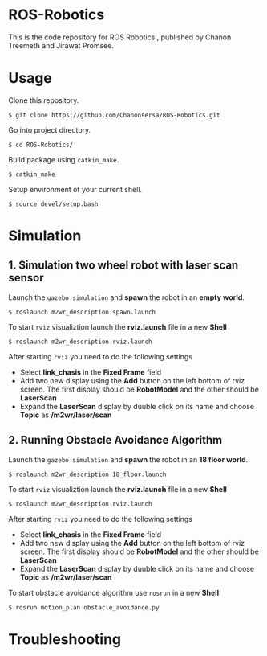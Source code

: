 # ROS-Robotics

This is the code repository for ROS Robotics , published by Chanon Treemeth and Jirawat Promsee.

# Usage

Clone this repository.

`$ git clone https://github.com/Chanonsersa/ROS-Robotics.git`

Go into project directory.

`$ cd ROS-Robotics/`

Build package using `catkin_make`.

`$ catkin_make`

Setup environment of your current shell.

`$ source devel/setup.bash`

# Simulation

## 1. Simulation two wheel robot with laser scan sensor

Launch the `gazebo simulation` and **spawn** the robot in an **empty world**.

`$ roslaunch m2wr_description spawn.launch`

To start `rviz` visualiztion launch the **rviz.launch** file in a new **Shell** 

`$ roslaunch m2wr_description rviz.launch`

After starting `rviz` you need to do the following settings
* Select **link_chasis** in the **Fixed Frame** field
* Add two new display using the **Add** button on the left bottom of rviz screen. The first display should be **RobotModel** and the other should be **LaserScan**
* Expand the **LaserScan** display by duuble click on its name and choose **Topic** as **/m2wr/laser/scan**

## 2. Running Obstacle Avoidance Algorithm

Launch the `gazebo simulation` and **spawn** the robot in an **18 floor world**.

`$ roslaunch m2wr_description 18_floor.launch`

To start `rviz` visualiztion launch the **rviz.launch** file in a new **Shell** 

`$ roslaunch m2wr_description rviz.launch`

After starting `rviz` you need to do the following settings
* Select **link_chasis** in the **Fixed Frame** field
* Add two new display using the **Add** button on the left bottom of rviz screen. The first display should be **RobotModel** and the other should be **LaserScan**
* Expand the **LaserScan** display by duuble click on its name and choose **Topic** as **/m2wr/laser/scan**

To start obstacle avoidance algorithm use `rosrun` in a new **Shell**

`$ rosrun motion_plan obstacle_avoidance.py`

# Troubleshooting

